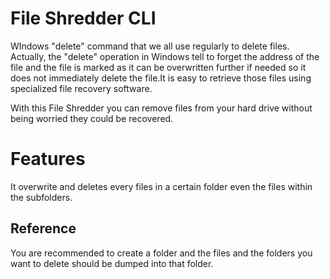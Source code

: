 
# File Shredder CLI

WIndows "delete" command that we all use regularly to delete files. Actually, the "delete" operation in Windows tell to forget the address of the file and the file is marked as it can be overwritten further if needed so it does not immediately delete the file.It is easy to retrieve those files using specialized file recovery software.

With this File Shredder you can remove files from your hard drive without being worried they could be recovered.


# Features

It overwrite and deletes every files in a certain folder even the files within the subfolders.
## Reference

You are recommended to create a folder and the files and the folders you want to delete should be dumped into that folder.
